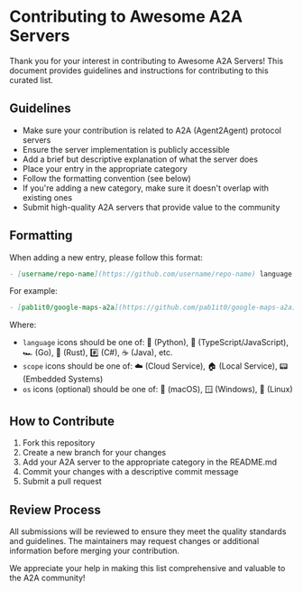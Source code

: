 # Contributing to Awesome A2A Servers

Thank you for your interest in contributing to Awesome A2A Servers! This document provides guidelines and instructions for contributing to this curated list.

## Guidelines

- Make sure your contribution is related to A2A (Agent2Agent) protocol servers
- Ensure the server implementation is publicly accessible
- Add a brief but descriptive explanation of what the server does
- Place your entry in the appropriate category
- Follow the formatting convention (see below)
- If you're adding a new category, make sure it doesn't overlap with existing ones
- Submit high-quality A2A servers that provide value to the community

## Formatting

When adding a new entry, please follow this format:

```markdown
- [username/repo-name](https://github.com/username/repo-name) language scope os - Brief description of the server and its capabilities.
```

For example:

```markdown
- [pab1it0/google-maps-a2a](https://github.com/pab1it0/google-maps-a2a) 🐍 ☁️ - An A2A-compliant server that provides Google Maps capabilities including geocoding, reverse geocoding, directions, and places search.
```

Where:
- `language` icons should be one of: 🐍 (Python), 📇 (TypeScript/JavaScript), 🏎️ (Go), 🦀 (Rust), #️⃣ (C#), ☕ (Java), etc.
- `scope` icons should be one of: ☁️ (Cloud Service), 🏠 (Local Service), 📟 (Embedded Systems)
- `os` icons (optional) should be one of: 🍎 (macOS), 🪟 (Windows), 🐧 (Linux)

## How to Contribute

1. Fork this repository
2. Create a new branch for your changes
3. Add your A2A server to the appropriate category in the README.md
4. Commit your changes with a descriptive commit message
5. Submit a pull request

## Review Process

All submissions will be reviewed to ensure they meet the quality standards and guidelines. The maintainers may request changes or additional information before merging your contribution.

We appreciate your help in making this list comprehensive and valuable to the A2A community!

